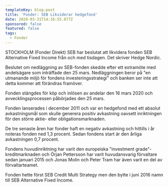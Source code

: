 ```yaml
---
templateKey: blog-post
title: 'Fonder: SEB Likviderar hedgefond'
date: 2020-03-31T14:16:55.877Z
sponsored: false
featured: false
tags:
  - Fonder
---
```

STOCKHOLM (Fonder Direkt) SEB har beslutat att likvidera fonden SEB Alternative Fixed Income från och med tisdagen. Det skriver Hedge Nordic.

Beslutet om nedläggning av SEB-fonden skedde efter ett extramöte med andelsägare som inträffade den 25 mars. Nedläggningen beror på "en utmanande miljö för fondens investeringsstrategi" och banken ser inte att detta kommer att förändras framöver.

Fonden stängdes för köp och inlösen av andelar den 16 mars 2020 och avvecklingsprocessen påbörjades den 25 mars.

Fonden lanserades i december 2011 och var en hedgefond med ett absolut avkastningsmål som skulle generera positiv avkastning oavsett inriktningen för den större aktie- eller obligationsmarknaden.

De tre senaste åren har fonder haft en negativ avkastning och hittills i år noteras fonden ned 1,3 procent. Sedan fondens start är den årliga avkastningen 0,7 procent.

Fondens huvudinriktning har varit den europeiska "investment grade"-kreditmarknaden och Örjan Pettersson har varit huvudansvarig förvaltare sedan januari 2015 och Jonas Molin och Peter Tram har även varit en del av förvaltarteamet.

Fonden hette först SEB Credit Multi Strategy men den bytte i juni 2016 namn till SEB Alternative Fixed Income.